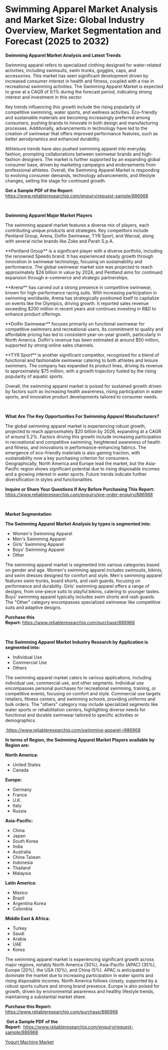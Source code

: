 <p><h1>Swimming Apparel Market Analysis and Market Size: Global Industry Overview, Market Segmentation and Forecast (2025 to 2032)</h1></p><p><strong>Swimming Apparel Market Analysis and Latest Trends</strong></p>
<p><p>Swimming apparel refers to specialized clothing designed for water-related activities, including swimsuits, swim trunks, goggles, caps, and accessories. This market has seen significant development driven by increased consumer interest in health and fitness, coupled with a rise in recreational swimming activities. The Swimming Apparel Market is expected to grow at a CAGR of 9.1% during the forecast period, indicating strong interest and investment in this sector.</p><p>Key trends influencing this growth include the rising popularity of competitive swimming, water sports, and wellness activities. Eco-friendly and sustainable materials are becoming increasingly preferred among consumers, pushing brands to innovate in both design and manufacturing processes. Additionally, advancements in technology have led to the creation of swimwear that offers improved performance features, such as better aerodynamics and enhanced durability.</p><p>Athleisure trends have also pushed swimming apparel into everyday fashion, prompting collaborations between swimwear brands and high-fashion designers. The market is further supported by an expanding global consumer base, driven by marketing campaigns and endorsements from professional athletes. Overall, the Swimming Apparel Market is responding to evolving consumer demands, technology advancements, and lifestyle changes, setting the stage for continued growth.</p></p>
<p><strong>Get a Sample PDF of the Report:&nbsp;</strong> <a href="https://www.reliableresearchiq.com/enquiry/request-sample/886968?utm_campaign=3299&utm_medium=2&utm_source=Github&utm_content=ia&utm_term=04042025&utm_id=swimming-apparel">https://www.reliableresearchiq.com/enquiry/request-sample/886968</a></p>
<p>&nbsp;</p>
<p><strong>Swimming Apparel Major Market Players</strong></p>
<p><p>The swimming apparel market features a diverse mix of players, each contributing unique products and strategies. Key competitors include Pentland Group, Arena, Dolfin Swimwear, TYR Sport, and Wacoal, along with several niche brands like Zoke and Parah S.p.A.</p><p>**Pentland Group** is a significant player with a diverse portfolio, including the renowned Speedo brand. It has experienced steady growth through innovation in swimwear technology, focusing on sustainability and performance. The global swimwear market size was projected to reach approximately $24 billion in value by 2024, and Pentland aims for continued expansion through e-commerce and strategic partnerships.</p><p>**Arena** has carved out a strong presence in competitive swimwear, known for high-performance racing suits. With increasing participation in swimming worldwide, Arena has strategically positioned itself to capitalize on events like the Olympics, driving growth. It reported sales revenue exceeding $200 million in recent years and continues investing in R&D to enhance product offerings.</p><p>**Dolfin Swimwear** focuses primarily on functional swimwear for competitive swimmers and recreational users. Its commitment to quality and affordable pricing has led to consistent year-on-year growth, particularly in North America. Dolfin's revenue has been estimated at around $50 million, supported by strong online sales channels.</p><p>**TYR Sport** is another significant competitor, recognized for a blend of functional and fashionable swimwear catering to both athletes and leisure swimmers. The company has expanded its product lines, driving its revenue to approximately $75 million, with a growth trajectory fueled by the rising popularity of aquatic sports.</p><p>Overall, the swimming apparel market is poised for sustained growth driven by factors such as increasing health awareness, rising participation in water sports, and innovative product developments tailored to consumer needs.</p></p>
<p>&nbsp;</p>
<p><strong>What Are The Key Opportunities For Swimming Apparel Manufacturers?</strong></p>
<p><p>The global swimming apparel market is experiencing robust growth, projected to reach approximately $20 billion by 2026, expanding at a CAGR of around 5.2%. Factors driving this growth include increasing participation in recreational and competitive swimming, heightened awareness of health and fitness, and innovations in performance-enhancing fabrics. The emergence of eco-friendly materials is also gaining traction, with sustainability now a key purchasing criterion for consumers. Geographically, North America and Europe lead the market, but the Asia-Pacific region shows significant potential due to rising disposable incomes and a growing interest in water sports. Future trends indicate further diversification in styles and functionalities.</p></p>
<p><strong>Inquire or Share Your Questions If Any Before Purchasing This Report:</strong> <a href="https://www.reliableresearchiq.com/enquiry/pre-order-enquiry/886968?utm_campaign=3299&utm_medium=2&utm_source=Github&utm_content=ia&utm_term=04042025&utm_id=swimming-apparel">https://www.reliableresearchiq.com/enquiry/pre-order-enquiry/886968</a></p>
<p>&nbsp;</p>
<p><strong>Market Segmentation</strong></p>
<p><strong>The Swimming Apparel Market Analysis by types is segmented into:</strong></p>
<p><ul><li>Women's Swimming Apparel</li><li>Men's Swimming Apparel</li><li>Girls' Swimming Apparel</li><li>Boys' Swimming Apparel</li><li>Other</li></ul></p>
<p><p>The swimming apparel market is segmented into various categories based on gender and age. Women's swimming apparel includes swimsuits, bikinis, and swim dresses designed for comfort and style. Men's swimming apparel features swim trunks, board shorts, and rash guards, focusing on performance and durability. Girls' swimming apparel offers a range of designs, from one-piece suits to playful bikinis, catering to younger tastes. Boys' swimming apparel typically includes swim shorts and rash guards. The "Other" category encompasses specialized swimwear like competitive suits and adaptive designs.</p></p>
<p><strong>Purchase this Report:&nbsp;</strong><a href="https://www.reliableresearchiq.com/purchase/886968?utm_campaign=3299&utm_medium=2&utm_source=Github&utm_content=ia&utm_term=04042025&utm_id=swimming-apparel">https://www.reliableresearchiq.com/purchase/886968</a></p>
<p>&nbsp;</p>
<p><strong>The Swimming Apparel Market Industry Research by Application is segmented into:</strong></p>
<p><ul><li>Individual Use</li><li>Commercial Use</li><li>Others</li></ul></p>
<p><p>The swimming apparel market caters to various applications, including individual use, commercial use, and other segments. Individual use encompasses personal purchases for recreational swimming, training, or competitive events, focusing on comfort and style. Commercial use targets retailers, fitness centers, and swimming schools, providing uniforms and bulk orders. The "others" category may include specialized segments like water sports or rehabilitation centers, highlighting diverse needs for functional and durable swimwear tailored to specific activities or demographics.</p></p>
<p><a href="https://www.reliableresearchiq.com/swimming-apparel-r886968?utm_campaign=3299&utm_medium=2&utm_source=Github&utm_content=ia&utm_term=04042025&utm_id=swimming-apparel">&nbsp;https://www.reliableresearchiq.com/swimming-apparel-r886968</a></p>
<p><strong>In terms of Region, the Swimming Apparel Market Players available by Region are:</strong></p>
<p>
    <p> <strong> North America: </strong>
        <ul>
            <li>United States</li>
            <li>Canada</li>
        </ul>
        </p> 
    <p> <strong> Europe: </strong>
        <ul>
            <li>Germany</li>
            <li>France</li>
            <li>U.K.</li>
            <li>Italy</li>
            <li>Russia</li>
        </ul>
        </p> 
    <p> <strong> Asia-Pacific: </strong>
        <ul>
            <li>China</li>
            <li>Japan</li>
            <li>South Korea</li>
            <li>India</li>
            <li>Australia</li>
            <li>China Taiwan</li>
            <li>Indonesia</li>
            <li>Thailand</li>
            <li>Malaysia</li>
        </ul>
        </p> 
    <p> <strong> Latin America: </strong>
        <ul>
            <li>Mexico</li>
            <li>Brazil</li>
            <li>Argentina Korea</li>
            <li>Colombia</li>
        </ul>
        </p> 
    <p> <strong> Middle East & Africa: </strong>
        <ul>
            <li>Turkey</li>
            <li>Saudi</li>
            <li>Arabia</li>
            <li>UAE</li>
            <li>Korea</li>
        </ul>
    </p>
    </p>
<p><p>The swimming apparel market is experiencing significant growth across major regions, notably North America (30%), Asia-Pacific (APAC) (35%), Europe (20%), the USA (10%), and China (5%). APAC is anticipated to dominate the market due to increasing participation in water sports and rising disposable incomes. North America follows closely, supported by a robust sports culture and strong brand presence. Europe is also poised for growth, driven by environmental awareness and healthy lifestyle trends, maintaining a substantial market share.</p></p>
<p><strong>Purchase this Report: </strong><a href="https://www.reliableresearchiq.com/purchase/886968?utm_campaign=3299&utm_medium=2&utm_source=Github&utm_content=ia&utm_term=04042025&utm_id=swimming-apparel">https://www.reliableresearchiq.com/purchase/886968</a></p>
<p>&nbsp;<strong>Get a Sample PDF of the Report:&nbsp;&nbsp;</strong><a href="https://www.reliableresearchiq.com/enquiry/request-sample/886968?utm_campaign=3299&utm_medium=2&utm_source=Github&utm_content=ia&utm_term=04042025&utm_id=swimming-apparel">https://www.reliableresearchiq.com/enquiry/request-sample/886968</a></p>
<p><strong></strong></p>
<p><p><a href="https://github.com/biyajausenik/Market-Research-Report-List-1/blob/main/yogurt-machine-market.md?utm_campaign=3299&utm_medium=2&utm_source=Github&utm_content=ia&utm_term=04042025&utm_id=swimming-apparel">Yogurt Machine Market</a></p></p>